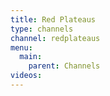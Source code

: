 ```yaml
---
title: Red Plateaus
type: channels
channel: redplateaus
menu:
  main:
    parent: Channels
videos:
---
```

